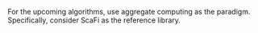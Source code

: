 For the upcoming algorithms, use aggregate computing as the paradigm. Specifically, consider ScaFi as the reference library.
